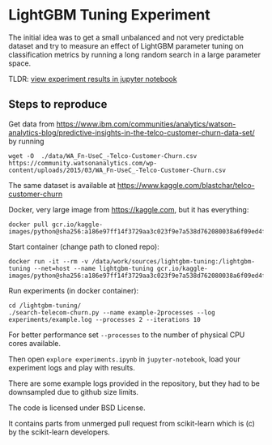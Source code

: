 # LightGBM Tuning Experiment

The initial idea was to get a small unbalanced and not very predictable dataset and try to measure an effect of LightGBM parameter tuning on classification metrics by running a long random search in a large parameter space.

TLDR: [view experiment results in jupyter notebook](https://nbviewer.jupyter.org/github/mabrek/lightgbm-tuning/blob/export/explore%20experiments.ipynb)

## Steps to reproduce

Get data from https://www.ibm.com/communities/analytics/watson-analytics-blog/predictive-insights-in-the-telco-customer-churn-data-set/ by running

    wget -O  ./data/WA_Fn-UseC_-Telco-Customer-Churn.csv https://community.watsonanalytics.com/wp-content/uploads/2015/03/WA_Fn-UseC_-Telco-Customer-Churn.csv

The same dataset is available at https://www.kaggle.com/blastchar/telco-customer-churn

Docker, very large image from https://kaggle.com, but it has everything:

    docker pull gcr.io/kaggle-images/python@sha256:a186e97ff14f3729aa3c023f9e7a538d762080038a6f09ed4f2256baf107daa2

Start container (change path to cloned repo):

    docker run -it --rm -v /data/work/sources/lightgbm-tuning:/lightgbm-tuning --net=host --name lightgbm-tuning gcr.io/kaggle-images/python@sha256:a186e97ff14f3729aa3c023f9e7a538d762080038a6f09ed4f2256baf107daa2

Run experiments (in docker container):

    cd /lightgbm-tuning/
    ./search-telecom-churn.py --name example-2processes --log experiments/example.log --processes 2 --iterations 10

For better performance set `--processes` to the number of physical CPU cores available.

Then open `explore experiments.ipynb` in `jupyter-notebook`, load your experiment logs and play with results.

There are some example logs provided in the repository, but they had to be downsampled due to github size limits.

The code is licensed under BSD License.

It contains parts from unmerged pull request from scikit-learn which is (c) by the scikit-learn developers.
